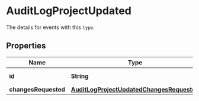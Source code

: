 

# AuditLogProjectUpdated

The details for events with this `type`.

## Properties

| Name | Type | Description | Notes |
|------------ | ------------- | ------------- | -------------|
|**id** | **String** | The project ID. |  [optional] |
|**changesRequested** | [**AuditLogProjectUpdatedChangesRequested**](AuditLogProjectUpdatedChangesRequested.md) |  |  [optional] |




